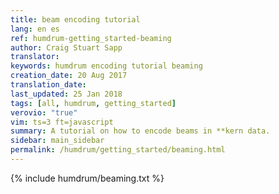 ```yaml
---
title: beam encoding tutorial
lang: en es
ref: humdrum-getting_started-beaming
author: Craig Stuart Sapp
translator: 
keywords: humdrum encoding tutorial beaming
creation_date: 20 Aug 2017
translation_date: 
last_updated: 25 Jan 2018
tags: [all, humdrum, getting_started]
verovio: "true"
vim: ts=3 ft=javascript
summary: A tutorial on how to encode beams in **kern data.
sidebar: main_sidebar
permalink: /humdrum/getting_started/beaming.html
---
```


{% include humdrum/beaming.txt %}


